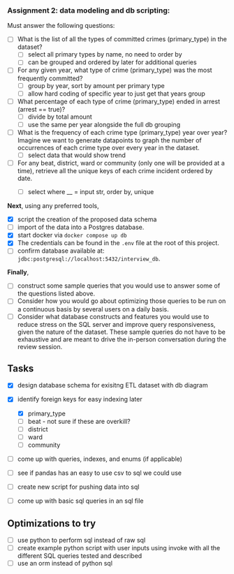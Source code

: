 ### Assignment 2: data modeling and db scripting:

Must answer the following questions:
- [ ] What is the list of all the types of committed crimes (primary_type) in the dataset?
  - [ ] select all primary types by name, no need to order by
  - [ ] can be grouped and ordered by later for additional queries
- [ ] For any given year, what type of crime (primary_type) was the most frequently committed?
  - [ ] group by year, sort by amount per primary type
  - [ ] allow hard coding of specific year to just get that years group
- [ ] What percentage of each type of crime (primary_type) ended in arrest (arrest == true)?
  - [ ] divide by total amount
  - [ ] use the same per year alongside the full db grouping
- [ ] What is the frequency of each crime type (primary_type) year over year? Imagine we want to generate datapoints to graph the number of occurrences of each crime type over every year in the dataset.
  - [ ] select data that would show trend
- [ ] For any beat, district, ward or community (only one will be provided at a time), retrieve all the unique keys of each crime incident ordered by date.
  - [ ] select where __ = input str, order by, unique


**Next**, using any preferred tools, 

- [x] script the creation of the proposed data schema
- [ ] import of the data into a Postgres database. 
- [x] start docker via `docker compose up db`
- [x] The credentials can be found in the `.env` file at the root of this project.
- [ ] confirm database available at: `jdbc:postgresql://localhost:5432/interview_db`.

**Finally**, 
- [ ] construct some sample queries that you would use to answer some of the questions listed above. 
- [ ] Consider how you would go about optimizing those queries to be run on a continuous basis by several users on a daily basis. 
- [ ] Consider what database constructs and features you would use to reduce stress on the SQL server and improve query responsiveness, given the nature of the dataset. These sample queries do not have to be exhaustive and are meant to drive the in-person conversation during the review session.

## Tasks

- [x] design database schema for exisitng ETL dataset with db diagram
- [x] identify foreign keys for easy indexing later
  - [x] primary_type
  - [ ] beat - not sure if these are overkill?
  - [ ] district
  - [ ] ward
  - [ ] community
- [ ] come up with queries, indexes, and enums (if applicable)
- [ ] see if pandas has an easy to use csv to sql we could use
- [ ] create new script for pushing data into sql
- [ ] come up with basic sql queries in an sql file


## Optimizations to try

- [ ] use python to perform sql instead of raw sql
- [ ] create example python script with user inputs using invoke with all the different SQL queries tested and described
- [ ] use an orm instead of python sql
